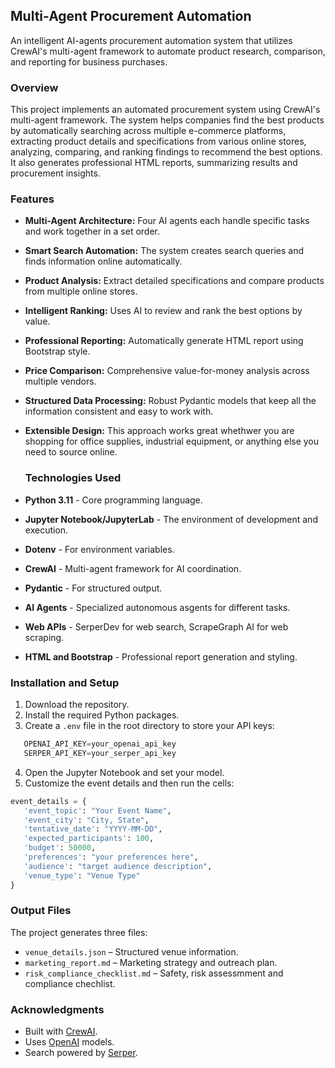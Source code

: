 ## Multi-Agent Procurement Automation

An intelligent AI-agents procurement automation system that utilizes CrewAI's multi-agent framework to automate product research, comparison, and reporting for business purchases.

### Overview

This project implements an automated procurement system using CrewAI's multi-agent framework. The system helps companies find the best products by automatically searching across multiple e-commerce platforms, extracting product details and specifications from various online stores, analyzing, comparing, and ranking findings to recommend the best options. It also generates professional HTML reports, summarizing results and procurement insights.

### Features

- **Multi-Agent Architecture:** Four AI agents each handle specific tasks and work together in a set order.
- **Smart Search Automation:** The system creates search queries and finds information online automatically.
- **Product Analysis:** Extract detailed specifications and compare products from multiple online stores.
- **Intelligent Ranking:** Uses AI to review and rank the best options by value.
- **Professional Reporting:** Automatically generate HTML report using Bootstrap style.
- **Price Comparison:** Comprehensive value-for-money analysis across multiple vendors.
- **Structured Data Processing:** Robust Pydantic models that keep all the information consistent and easy to work with.
- **Extensible Design:** This approach works great whethwer you are shopping for office supplies, industrial equipment, or anything else you need to source online.

  ### Technologies Used

- **Python 3.11** - Core programming language.
- **Jupyter Notebook/JupyterLab** - The environment of development and execution.
- **Dotenv** - For environment variables.
- **CrewAI** - Multi-agent framework for AI coordination.
- **Pydantic** - For structured output.
- **AI Agents** - Specialized autonomous asgents for different tasks.
- **Web APIs** - SerperDev for web search, ScrapeGraph AI for web scraping.
- **HTML and Bootstrap** - Professional report generation and styling.


### Installation and Setup

1. Download the repository.
2. Install the required Python packages.
3. Create a `.env` file in the root directory to store your API keys:
```python
   OPENAI_API_KEY=your_openai_api_key
   SERPER_API_KEY=your_serper_api_key
```
4. Open the Jupyter Notebook and set your model.
5. Customize the event details and then run the cells:

 ```python
event_details = {
    'event_topic': "Your Event Name",
    'event_city': "City, State",
    'tentative_date': "YYYY-MM-DD",
    'expected_participants': 100,
    'budget': 50000,
    'preferences': "your preferences here",
    'audience': "target audience description",
    'venue_type': "Venue Type"
}
```

### Output Files

The project generates three files:

- `venue_details.json` – Structured venue information. 
- `marketing_report.md` – Marketing strategy and outreach plan.  
- `risk_compliance_checklist.md` – Safety, risk assessmment and compliance chechlist.

###  Acknowledgments

- Built with [CrewAI](https://www.crewai.com). 
- Uses [OpenAI](https://openai.com) models.  
- Search powered by [Serper](https://serper.dev).



